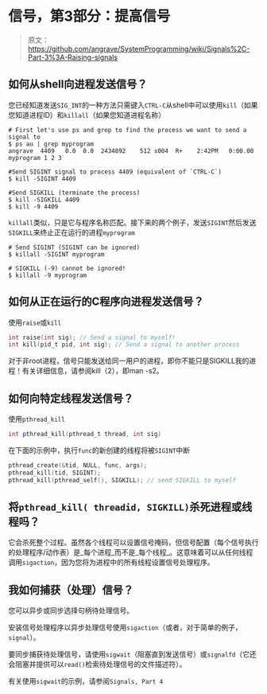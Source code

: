 # 信号，第3部分：提高信号

> 原文：<https://github.com/angrave/SystemProgramming/wiki/Signals%2C-Part-3%3A-Raising-signals>

## 如何从shell向进程发送信号？

您已经知道发送`SIG_INT`的一种方法只需键入`CTRL-C`从shell中可以使用`kill`（如果您知道进程ID）和`killall`（如果您知道进程名称）

```
# First let's use ps and grep to find the process we want to send a signal to
$ ps au | grep myprogram
angrave  4409   0.0  0.0  2434892    512 s004  R+    2:42PM   0:00.00 myprogram 1 2 3

#Send SIGINT signal to process 4409 (equivalent of `CTRL-C`)
$ kill -SIGINT 4409

#Send SIGKILL (terminate the process)
$ kill -SIGKILL 4409
$ kill -9 4409 
```

`killall`类似，只是它与程序名称匹配。接下来的两个例子，发送`SIGINT`然后发送`SIGKILL`来终止正在运行的进程`myprogram`

```
# Send SIGINT (SIGINT can be ignored)
$ killall -SIGINT myprogram

# SIGKILL (-9) cannot be ignored! 
$ killall -9 myprogram 
```

## 如何从正在运行的C程序向进程发送信号？

使用`raise`或`kill`

```c
int raise(int sig); // Send a signal to myself!
int kill(pid_t pid, int sig); // Send a signal to another process
```

对于非root进程，信号只能发送给同一用户的进程，即你不能只是SIGKILL我的进程！有关详细信息，请参阅kill（2），即man -s2。

## 如何向特定线程发送信号？

使用`pthread_kill`

```c
int pthread_kill(pthread_t thread, int sig)
```

在下面的示例中，执行`func`的新创建的线程将被`SIGINT`中断

```c
pthread_create(&tid, NULL, func, args);
pthread_kill(tid, SIGINT);
pthread_kill(pthread_self(), SIGKILL); // send SIGKILL to myself
```

## 将`pthread_kill( threadid, SIGKILL)`杀死进程或线程吗？

它会杀死整个过程。虽然各个线程可以设置信号掩码，但信号配置（每个信号执行的处理程序/动作表）是_每个进程_而不是_每个线程_。这意味着可以从任何线程调用`sigaction`，因为您将为进程中的所有线程设置信号处理程序。

## 我如何捕获（处理）信号？

您可以异步或同步选择句柄待处理信号。

安装信号处理程序以异步处理信号使用`sigaction`（或者，对于简单的例子，`signal`）。

要同步捕获待处理信号，请使用`sigwait`（阻塞直到发送信号）或`signalfd`（它还会阻塞并提供可以`read()`检索待处理信号的文件描述符）。

有关使用`sigwait`的示例，请参阅`Signals, Part 4`